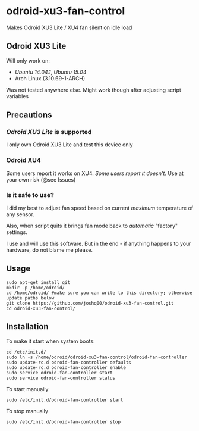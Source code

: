 # odroid-xu3-fan-control
Makes Odroid XU3 Lite / XU4 fan silent on idle load

## Odroid XU3 Lite

Will only work on:
* *Ubuntu 14.04.1*, *Ubuntu 15.04*
* Arch Linux (3.10.69-1-ARCH)

Was not tested anywhere else. Might work though after adjusting script variables

## Precautions

### *Odroid XU3 Lite* is supported

I only own Odroid XU3 Lite and test this device only

### Odroid XU4

Some users report it works on XU4. *Some users report it doesn't*. Use at your own risk (@see Issues)

### Is it safe to use?

I did my best to adjust fan speed based on current *maximum* temperature of any sensor.

Also, when script quits it brings fan mode back to *automatic* "factory" settings.

I use and will use this software. But in the end - if anything happens to your hardware, do not blame me please.

## Usage

    sudo apt-get install git
    mkdir -p /home/odroid/
    cd /home/odroid/ #make sure you can write to this directory; otherwise update paths below
    git clone https://github.com/joshq00/odroid-xu3-fan-control.git
    cd odroid-xu3-fan-control/

## Installation

To make it start when system boots:

    cd /etc/init.d/
    sudo ln -s /home/odroid/odroid-xu3-fan-control/odroid-fan-controller
    sudo update-rc.d odroid-fan-controller defaults
    sudo update-rc.d odroid-fan-controller enable
    sudo service odroid-fan-controller start
    sudo service odroid-fan-controller status

To start manually

    sudo /etc/init.d/odroid-fan-controller start

To stop manually

    sudo /etc/init.d/odroid-fan-controller stop

